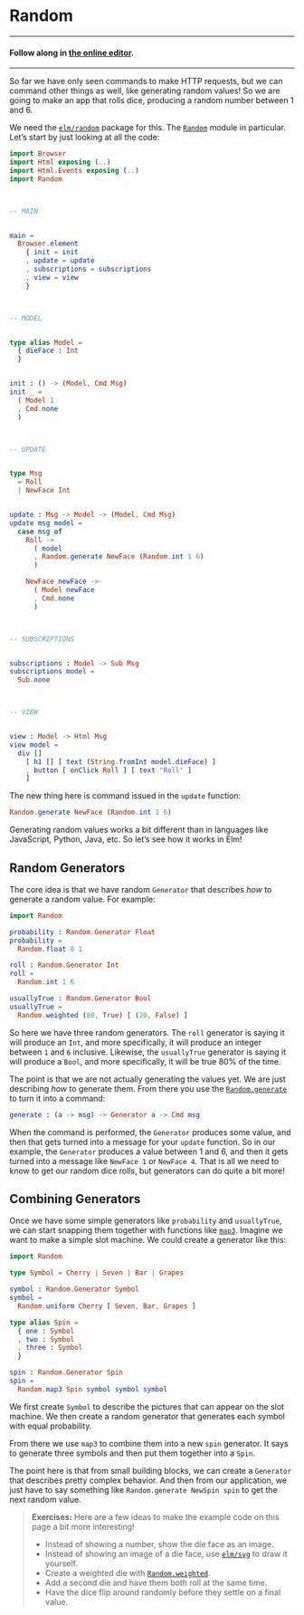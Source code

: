 # Random

---
#### Follow along in [the online editor](https://elm-lang.org/examples/numbers).
---

So far we have only seen commands to make HTTP requests, but we can command other things as well, like generating random values! So we are going to make an app that rolls dice, producing a random number between 1 and 6.

We need the [`elm/random`][readme] package for this. The [`Random`][random] module in particular. Let&rsquo;s start by just looking at all the code:

[readme]: https://package.elm-lang.org/packages/elm/random/latest
[random]: https://package.elm-lang.org/packages/elm/random/latest/Random

```elm
import Browser
import Html exposing (..)
import Html.Events exposing (..)
import Random



-- MAIN


main =
  Browser.element
    { init = init
    , update = update
    , subscriptions = subscriptions
    , view = view
    }



-- MODEL


type alias Model =
  { dieFace : Int
  }


init : () -> (Model, Cmd Msg)
init _ =
  ( Model 1
  , Cmd.none
  )



-- UPDATE


type Msg
  = Roll
  | NewFace Int


update : Msg -> Model -> (Model, Cmd Msg)
update msg model =
  case msg of
    Roll ->
      ( model
      , Random.generate NewFace (Random.int 1 6)
      )

    NewFace newFace ->
      ( Model newFace
      , Cmd.none
      )



-- SUBSCRIPTIONS


subscriptions : Model -> Sub Msg
subscriptions model =
  Sub.none



-- VIEW


view : Model -> Html Msg
view model =
  div []
    [ h1 [] [ text (String.fromInt model.dieFace) ]
    , button [ onClick Roll ] [ text "Roll" ]
    ]
```

The new thing here is command issued in the `update` function:

```elm
Random.generate NewFace (Random.int 1 6)
```

Generating random values works a bit different than in languages like JavaScript, Python, Java, etc. So let&rsquo;s see how it works in Elm!


## Random Generators

The core idea is that we have random `Generator` that describes _how_ to generate a random value. For example:

```elm
import Random

probability : Random.Generator Float
probability =
  Random.float 0 1

roll : Random.Generator Int
roll =
  Random.int 1 6

usuallyTrue : Random.Generator Bool
usuallyTrue =
  Random.weighted (80, True) [ (20, False) ]
```

So here we have three random generators. The `roll` generator is saying it will produce an `Int`, and more specifically, it will produce an integer between `1` and `6` inclusive. Likewise, the `usuallyTrue` generator is saying it will produce a `Bool`, and more specifically, it will be true 80% of the time.

The point is that we are not actually generating the values yet. We are just describing _how_ to generate them. From there you use the [`Random.generate`][gen] to turn it into a command:

```elm
generate : (a -> msg) -> Generator a -> Cmd msg
```

When the command is performed, the `Generator` produces some value, and then that gets turned into a message for your `update` function. So in our example, the `Generator` produces a value between 1 and 6, and then it gets turned into a message like `NewFace 1` or `NewFace 4`. That is all we need to know to get our random dice rolls, but generators can do quite a bit more!

[gen]: https://package.elm-lang.org/packages/elm/random/latest/Random#generate


## Combining Generators

Once we have some simple generators like `probability` and `usuallyTrue`, we can start snapping them together with functions like [`map3`](https://package.elm-lang.org/packages/elm/random/latest/Random#map3). Imagine we want to make a simple slot machine. We could create a generator like this:

```elm
import Random

type Symbol = Cherry | Seven | Bar | Grapes

symbol : Random.Generator Symbol
symbol =
  Random.uniform Cherry [ Seven, Bar, Grapes ]

type alias Spin =
  { one : Symbol
  , two : Symbol
  , three : Symbol
  }

spin : Random.Generator Spin
spin =
  Random.map3 Spin symbol symbol symbol
```

We first create `Symbol` to describe the pictures that can appear on the slot machine. We then create a random generator that generates each symbol with equal probability.

From there we use `map3` to combine them into a new `spin` generator. It says to generate three symbols and then put them together into a `Spin`.

The point here is that from small building blocks, we can create a `Generator` that describes pretty complex behavior. And then from our application, we just have to say something like `Random.generate NewSpin spin` to get the next random value.


> **Exercises:** Here are a few ideas to make the example code on this page a bit more interesting!
>
>   - Instead of showing a number, show the die face as an image.
>   - Instead of showing an image of a die face, use [`elm/svg`][svg] to draw it yourself.
>   - Create a weighted die with [`Random.weighted`][weighted].
>   - Add a second die and have them both roll at the same time.
>   - Have the dice flip around randomly before they settle on a final value.

[svg]: https://package.elm-lang.org/packages/elm/svg/latest/
[weighted]: https://package.elm-lang.org/packages/elm/random/latest/Random#weighted

